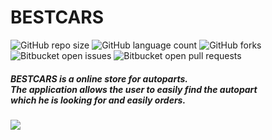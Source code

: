 # BESTCARS
![GitHub repo size](https://img.shields.io/github/repo-size/denizmemduev/BESTCARS-template?style=for-the-badge)
![GitHub language count](https://img.shields.io/github/languages/count/denizmemduev/BESTCARS?style=for-the-badge)
![GitHub forks](https://img.shields.io/github/forks/denizmemduev/BESTCARS?style=for-the-badge)
![Bitbucket open issues](https://img.shields.io/bitbucket/issues/denizmemduev/BESTCARS?style=for-the-badge)
![Bitbucket open pull requests](https://img.shields.io/bitbucket/pr-raw/denizmemduev/BESTCARS?style=for-the-badge)

<h5>
 BESTCARS is a online store for autoparts. <br/> 
 Тhe application allows the user to easily find the autopart <br/> which he is looking for and easily orders.
</h5>

<img src="https://res.cloudinary.com/bestcar-bg/image/upload/v1637420109/Deniz%20Memduev/299-2996011_monitor-png-ipad-computer-monitors-software-jpg-computer_gwlh5v.png"  />
